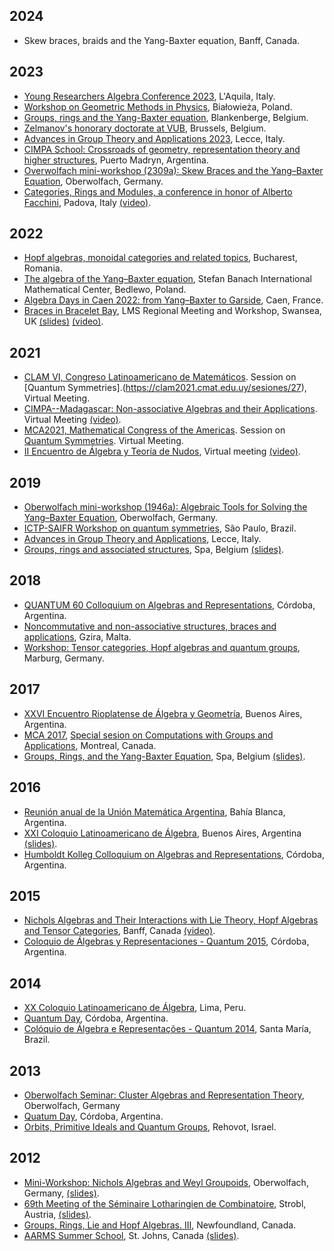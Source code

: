 ## 2024

* Skew braces, braids and the Yang-Baxter equation, Banff, Canada. 

## 2023

* [Young Researchers Algebra Conference 2023](https://www.advgrouptheory.com/yrac2023/#), L'Aquila, Italy.
* [Workshop on Geometric Methods in Physics](https://wgmp.uwb.edu.pl), Białowieża, Poland.
* [Groups, rings and the Yang-Baxter equation](http://www.ilariacolazzo.info/gryb2023/), Blankenberge, Belgium.
* [Zelmanov's honorary doctorate at VUB](https://leandrovendramin.org/zelmanov/), Brussels, Belgium. 
* [Advances in Group Theory and Applications 2023](https://www.advgrouptheory.com/agta2023/), Lecce, Italy.
* [CIMPA School: Crossroads of geometry, representation theory and higher structures](https://crossroads-2023.github.io/), Puerto Madryn, Argentina.
* [Overwolfach mini-workshop (2309a): Skew Braces and the Yang–Baxter Equation](https://www.mfo.de/occasion/2309a/www_view), Oberwolfach, Germany.
* [Categories, Rings and Modules, a conference in honor of Alberto Facchini](https://events.math.unipd.it/CRaM), Padova, Italy [(video)](https://mediaspace.unipd.it/media/Vendramin+-+SD+480p/1_pgh3savm).


## 2022

*   [Hopf algebras, monoidal categories and related topics](https://hopfconferencebuch.wixsite.com/website), Bucharest, Romania.
*   [The algebra of the Yang–Baxter equation](https://www.impan.pl/en/activities/banach-center/conferences/21-algebraybaxter), Stefan Banach International Mathematical Center, Bedlewo, Poland.
*   [Algebra Days in Caen 2022: from Yang–Baxter to Garside](https://lebed.users.lmno.cnrs.fr/AlgebraDays2022.html), Caen, France.
*   [Braces in Bracelet Bay](https://sites.google.com/view/lmsmeetingbracesinbraceletbay/home), LMS Regional Meeting and Workshop, Swansea, UK [(slides)](talks/2022/LMS.pdf) [(video)](https://youtu.be/p1L4GTvMbQo).

## 2021
*   [CLAM VI, Congreso Latinoamericano de Matemáticos](https://clam2021.cmat.edu.uy). Session on [Quantum Symmetries].(https://clam2021.cmat.edu.uy/sesiones/27), Virtual Meeting. 
*   [CIMPA--Madagascar: Non-associative Algebras and their Applications](https://sites.google.com/view/cimpa2020madagascar/). Virtual Meeting [(video)](https://drive.google.com/file/d/1Ssf69M8rD_WvAJJfvyI_si-74okyz7la/view).
*   [MCA2021, Mathematical Congress of the Americas](https://www.mca2021.org/en/). Session on [Quantum Symmetries](https://www.mca2021.org/en/special-sessions/item/46-quantum-symmetries). Virtual Meeting.
*   [II Encuentro de Álgebra y Teoría de Nudos](https://matematica.uv.cl/grupoAtN/encuentro/2021/), Virtual meeting [(video)](https://www.youtube.com/watch?v=aJQvrkjlVeQ&list=PLP8BezBmokYvdMGHgSGVAiDi4hAHYmm6u&index=8).

## 2019

*   [Oberwolfach mini-workshop (1946a): Algebraic Tools for Solving the Yang–Baxter Equation](https://www.mfo.de/occasion/1946a/www_view), Oberwolfach, Germany.
*   [ICTP-SAIFR Workshop on quantum symmetries](http://www.ictp-saifr.org/workshop-on-quantum-symmetries/), São Paulo, Brazil.
*   [Advances in Group Theory and Applications](http://www.advgrouptheory.com/agta2019/), Lecce, Italy.
*   [Groups, rings and associated structures](http://homepages.vub.ac.be/~abachle/gras2019/), Spa, Belgium [(slides)](talks/2019/spa.pdf).

## 2018

*   [QUANTUM 60 Colloquium on Algebras and Representations](http://www.famaf.unc.edu.ar/quantum60/), Córdoba, Argentina.
*   [Noncommutative and non-associative structures, braces and applications](https://sites.google.com/site/alcodaworkshop/), Gzira, Malta.
*   [Workshop: Tensor categories, Hopf algebras and quantum groups](http://www.mathematik.uni-marburg.de/~tc2018), Marburg, Germany.

## 2017

*   [XXVI Encuentro Rioplatense de Álgebra y Geometría](http://www.mate.unlp.edu.ar/erag/), Buenos Aires, Argentina.
*   [MCA 2017](http://www.mcofamericas.org/), [Special sesion on Computations with Groups and Applications](https://sites.google.com/site/mca2017groupscomputation/home), Montreal, Canada.
*   [Groups, Rings, and the Yang-Baxter Equation](http://homepages.vub.ac.be/~abachle/gryb/), Spa, Belgium [(slides)](talks/2017/spa.pdf).

## 2016

*   [Reunión anual de la Unión Matemática Argentina](http://www.matematica.uns.edu.ar/uma2016/default.php), Bahía Blanca, Argentina.
*   [XXI Coloquio Latinoamericano de Álgebra](http://cms.dm.uba.ar/actividades/congresos/XXICLA), Buenos Aires, Argentina [(slides)](talks/2016/cla.pdf).
*   [Humboldt Kolleg Colloquium on Algebras and Representations](http://teoriadelie.famaf.unc.edu.ar/eventos/quantum-16/), Córdoba, Argentina.

## 2015

*   [Nichols Algebras and Their Interactions with Lie Theory, Hopf Algebras and Tensor Categories](https://www.birs.ca/events/2015/5-day-workshops/15w5053), Banff, Canada [(video)](https://www.birs.ca/events/2015/5-day-workshops/15w5053/videos/watch/201509090901-Vendramin.html).
*   [Coloquio de Álgebras y Representaciones - Quantum 2015](http://www.famaf.unc.edu.ar/~vay/quantum2015/), Córdoba, Argentina.

## 2014

*   [XX Coloquio Latinoamericano de Álgebra](https://sites.google.com/site/xxcoloquiovillamayor/), Lima, Peru.
*   [Quantum Day](https://sites.google.com/site/quantumdayfamaf/home), Córdoba, Argentina.
*   [Colóquio de Álgebra e Representações - Quantum 2014](http://coral.ufsm.br/quantum/), Santa María, Brazil.

## 2013

*   [Oberwolfach Seminar: Cluster Algebras and Representation Theory](https://www.mfo.de/occasion/1342a/www_view), Oberwolfach, Germany
*   [Quatum Day](https://sites.google.com/site/quantumdayfamaf/home), Córdoba, Argentina.
*   [Orbits, Primitive Ideals and Quantum Groups](http://www.wisdom.weizmann.ac.il/math/SpringSchool/springschool.html), Rehovot, Israel.

## 2012

*   [Mini-Workshop: Nichols Algebras and Weyl Groupoids](https://www.mfo.de/occasion/1240a/www_view), Oberwolfach, Germany, [(slides)](talks/2012/oberwolfach.pdf).
*   [69th Meeting of the Séminaire Lotharingien de Combinatoire](http://www.emis.de/journals/SLC/wpapers/s69preface.html), Strobl, Austria, [(slides)](talks/2012/lotharingien.pdf).
*   [Groups, Rings, Lie and Hopf Algebras. III](http://www.mun.ca/aac/Workshops/PastWork/GRLHA3/index.php), Newfoundland, Canada.
*   [AARMS Summer School](https://aarms.math.ca/summer/2012/), St. Johns, Canada [(slides)](talks/2012/aarms.pdf).
